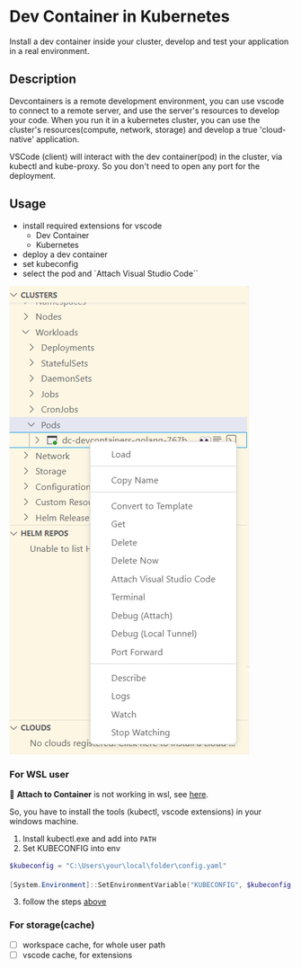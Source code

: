 # Dev Container in Kubernetes

Install a dev container inside your cluster, develop and test your application in a real environment.

## Description

Devcontainers is a remote development environment, you can use vscode to connect to a remote server, and use the server's resources to develop your code. When you run it in a kubernetes cluster, you can use the cluster's resources(compute, network, storage) and develop a true 'cloud-native' application.

VSCode (client) will interact with the dev container(pod) in the cluster, via kubectl and kube-proxy. So you don't need to open any port for the deployment.

## Usage

- install required extensions for vscode
  - Dev Container
  - Kubernetes
- deploy a dev container
- set kubeconfig
- select the pod and `Attach Visual Studio Code``

![Alt text](docs/attach-pod.png)

### For WSL user

:rotating_light: **Attach to Container** is not working in wsl, see [here](https://code.visualstudio.com/docs/devcontainers/containers#_docker-extension-limitations).

So, you have to install the tools (kubectl, vscode extensions) in your windows machine.

1. Install kubectl.exe and add into `PATH`
2. Set KUBECONFIG into env

  ```powershell
  $kubeconfig = "C:\Users\your\local\folder\config.yaml"

  [System.Environment]::SetEnvironmentVariable("KUBECONFIG", $kubeconfig, "User")

  ```

3. follow the steps [above](#usage)

### For storage(cache)

- [ ] workspace cache, for whole user path
- [ ] vscode cache, for extensions
